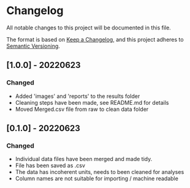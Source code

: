 
# Changelog

All notable changes to this project will be documented in this file.

The format is based on [Keep a Changelog](https://keepachangelog.com/en/1.0.0/),
and this project adheres to [Semantic Versioning](https://semver.org/spec/v2.0.0.html).


## [1.0.0] - 20220623
### Changed

- Added 'images' and 'reports' to the results folder
- Cleaning steps have been made, see README.md for details
- Moved Merged.csv file from raw to clean data folder


## [0.1.0] - 20220623
### Changed

- Individual data files have been merged and made tidy.
- File has been saved as .csv
- The data has incoherent units, needs to been cleaned for analyses
- Column names are not suitable for importing / machine readable


